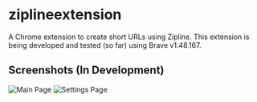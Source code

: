 # ziplineextension
A Chrome extension to create short URLs using Zipline. This extension is being developed and tested (so far) using Brave v1.48.167.

## Screenshots (In Development)

![Main Page](https://h8ks.me/u/yHmiQE.png) ![Settings Page](https://h8ks.me/u/FRpc7u.png)

